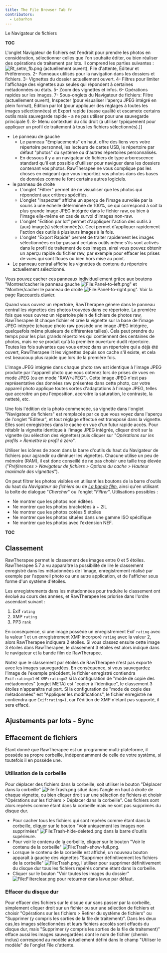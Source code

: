 ```yaml
---
title: The File Browser Tab fr
contributors:
  - Lebarhon
---
```


<div class="pagetitle">

Le Navigateur de fichiers

</div>

__TOC__

L'onglet Navigateur de fichiers est l'endroit pour prendre les photos en
considération, sélectionner celles que l'on souhaite éditer, ou bien
réaliser des opérations de traitement par lots. Il comprend les parties
suivantes : ![](Rt_setm_fb.png "Rt_setm_fb.png") (actuellement ouvert),
File d'attente, Éditeur et Préférences. 2- Panneaux utilisés pour la
navigation dans les dossiers et fichiers. 3- Vignettes du dossier
actuellement ouvert. 4- Filtres pour limiter l'affichage des vignettes
aux seules qui répondent à certaines métadonnées ou états. 5- Zoom des
vignettes et infos. 6- Opérations rapides sur les images. 7-
Sous-onglets du Navigateur de fichiers: Filtre (actuellement ouvert),
Inspecter (pour visualiser l'aperçu JPEG intégré en plein format),
Édition par lot (pour appliquer des réglages à toutes les images
sélectionnées) et Export rapide (basse qualité et escamote certains
outils mais sauvegarde rapide - a ne pas utiliser pour une sauvegarde
principale !). 8- Menu contextuel du clic droit (a utiliser typiquement
pour appliquer un profil de traitement à tous les fichiers
sélectionnés).\]\]

- Le panneau de gauche
  - Le panneau "Emplacements" en haut, offre des liens vers votre
    répertoire personnel, les lecteurs de cartes USB, le répertoire par
    défaut "photos" du système ou d'autres répertoires personnalisés.
  - En dessous il y a un navigateur de fichiers de type arborescence
    standard qu'il est possible d'utiliser pour naviguer dans les
    dossiers contenant vos photos. RawTherapee ne vous complique pas les
    choses en exigeant que vous importiez vos photos dans des bases de
    données comme le font certains autres logiciels.
- le panneau de droite
  - L'onglet "Filtrer" permet de ne visualiser que les photos qui
    répondent aux critères spécifiés.
  - L'onglet "Inspecter" affiche un aperçu de l'image survolée par la
    souris à une échelle déterminée de 100%, ce qui correspond à soit la
    plus grande image JPEG intégrée dans le fichier raw, ou bien à
    l'image elle-même en cas de survol d'images non-raw.
  - L'onglet "Édition par lot" permet d'appliquer l'action des outils à
    (aux) image(s) sélectionnée(s). Ceci permet d'appliquer rapidement
    l'action des outils à plusieurs images à la fois.
  - L'onglet "Export Rapide" permet de traiter rapidement les images
    sélectionnées en by-passant certains outils même s'ils sont activés
    dans le profil de traitement de ces images, ainsi vous pouvez
    obtenir un aperçu rapide du fichier raw, par exemple pour effacer
    les prises de vues qui sont floues ou bien hors mise au point.
- Le panneau central affiche les vignettes du contenu du répertoire
  actuellement sélectionné.

Vous pouvez cacher ces panneaux individuellement grâce aux boutons
"Montrer/cacher le panneau gauche
![<File:Panel-to-left.png>](Panel-to-left.png "File:Panel-to-left.png")"
et "Montrer/cacher le panneau de droite
![<File:Panel-to-right.png>](Panel-to-right.png "File:Panel-to-right.png")".
Voir la page [Raccourcis clavier](Keyboard_Shortcuts/fr.md).

Quand vous ouvrez un répertoire, RawTherapee génère dans le panneau
central les vignettes des photos trouvées dans ce répertoire. La
première fois que vous ouvrez un répertoire plein de fichiers de photos
raw, RawTherapee lit chaque fichier et crée la vignette sur la base de
l'image JPEG intégrée (chaque photo raw possède une image JPEG intégrée,
quelquefois même plusieurs de différentes tailles). Cela peut prendre du
temps pour les plus grands répertoires qui contiennent des centaines de
photos, mais ne se produit qu'à la première ouverture dudit répertoire.
Toutes les fois suivantes que vous entrez dans un répertoire qui a déjà
été ouvert, RawTherapee lit les vignettes depuis son cache s'il existe,
et cela est beaucoup plus rapide que lors de la première fois.

L'image JPEG intégrée dans chaque photo raw est identique à l'image JPEG
produite par l'appareil photo que vous obtenez lors de prises de vues en
mode JPEG (ou en mode "RAW+JPEG"). Cette image JPEG n'est pas
représentative des données raw présentes dans cette photo, car votre
appareil photo applique toutes sortes d'adaptations à l'image JPEG,
telles que accroitre un peu l'exposition, accroitre la saturation, le
contraste, la netteté, etc.

Une fois l'édition de la photo commencée, sa vignette dans l'onglet
"Navigateur de fichiers" est remplacée par ce que vous voyez dans
l'aperçu de l'onglet "Editeur", et tout réglage effectué est transposé
dans la vignette. Elles sont enregistrées dans le cache en vue d'un
futur rapide accès. Pour rétablir la vignette identique à l'image JPEG
intégrée, cliquer droit sur la vignette (ou sélection des vignettes)
puis cliquer sur "*Opérations sur les profils \> Remettre le profil à
zéro*".

Utiliser les icônes de zoom dans la barre d'outils du haut du Navigateur
de fichiers pour agrandir ou diminuer les vignettes. Chacune utilise un
peu de mémoire (RAM), il est donc conseillé de ne pas choisir une taille
trop élevée ("*Préférences \> Navigateur de fichiers \> Options du cache
\> Hauteur maximale des vignettes*").

On peut filtrer les photos visibles en utilisant les boutons de la barre
d'outils du haut du *Navigateur de fichiers* ou de *[La bande
film](The_Image_Editor_Tab/fr#La_bande_film.md)*, ainsi qu'en
utilisant la boîte de dialogue "*Chercher*" ou l'onglet "*Filtrer*".
Utilisations possibles :

- Ne montrer que les photos non éditées
- Ne montrer que les photos bracketées à + 2IL
- Ne montrer que les photos cotées 5 étoiles
- Ne montrer que les photos situées dans une gamme ISO spécifique
- Ne montrer que les photos avec l'extension NEF.

__TOC__

## Classement

RawTherapee permet le classement des images entre 0 et 5 étoiles.
RawTherapee 5.7 a vu apparaître la possibilité de lire le classement
enregistré dans les métadonnées de l'image, enregistrement réalisé par
exemple par l'appareil photo ou une autre application, et de l'afficher
sous forme d'un système d'étoiles.

Les enregistrements dans les métadonnées pour traduire le classement ont
évolué au cours des années, et RawTherapee les priorise dans l'ordre
ascendant suivant :

1.  Exif `rating`
2.  XMP `rating`
3.  PP3 `rank`

En conséquence, si une image possède un enregistrement Exif `rating`
avec la valeur 1 et un enregistrement XMP incorporé `rating` avec la
valeur 2, alors RawTherapee indiquera 2 étoiles. Si vous classez ensuite
cette image 3 étoiles dans RawTherapee, le classement 3 étoiles est
alors indiqué dans le navigateur et la bande film de RawTherapee.

Notez que le classement par étoiles de RawTherapee n'est pas exporté
avec les images sauvegardées. En conséquence, si vous sauvegardez
l'image de l'exemple précédent, le fichier enregistré contiendra
`Exif:rating=1` et `XMP:rating=2` si la configuration de "mode de copie
des métadonnées" (onglet META) est "copier à l'identique", le classement
3 étoiles n'apparaîtra nul part. Si la configuration de "mode de copie
des métadonnées" est "Appliquer les modifications", le fichier
enregistré ne contiendra que `Exif:rating=1`, car l'édition de XMP
n'étant pas supporté, il sera effacé.

## Ajustements par lots - Sync

## Effacement de fichiers

Étant donné que RawTherapee est un programme multi-plateforme, il
possède sa propre corbeille, indépendamment de celle de votre système,
si toutefois il en possède une.

### Utilisation de la corbeille

Pour déplacer des fichiers dans la corbeille, soit utiliser le bouton
"Déplacer dans la corbeille"
![<File:Trash.png>](Trash.png "File:Trash.png") situé dans l'angle en
haut à droite de chaque vignette, ou bien cliquer droit sur une
sélection de fichiers et choisir "Opérations sur les fichiers \>
Déplacer dans la corbeille". Ces fichiers sont alors repérés comme étant
dans la corbeille mais ne sont pas supprimés du disque dur.

- Pour cacher tous les fichiers qui sont repérés comme étant dans la
  corbeille, cliquer sur le bouton "Voir uniquement les images non
  supprimées"
  ![<File:Trash-hide-deleted.png>](Trash-hide-deleted.png "File:Trash-hide-deleted.png")
  dans la barre d'outils supérieure.
- Pour voir le contenu de la corbeille, cliquer sur le bouton "Voir le
  contenu de la corbeille"
  ![<File:Trash-show-full.png>](Trash-show-full.png "File:Trash-show-full.png").
- Lorsque le contenu de la corbeille est affiché, un nouveau bouton
  apparaît à gauche des vignettes "Supprimer définitivement les fichiers
  de la corbeille" ![<File:Trash.png>](Trash.png "File:Trash.png"),
  l'utiliser pour supprimer définitivement du disque dur tous les
  fichiers repérés comme étant dans la corbeille.
- Cliquer sur le bouton "Voir toutes les images du dossier"
  ![<File:Filterclear.png>](Filterclear.png "File:Filterclear.png") pour
  retourner dans lavue par défaut.

### Effacer du disque dur

Pour effacer des fichiers sur le disque dur sans passer par la
corbeille, simplement cliquer droit sur un fichier ou sur une sélection
de fichiers et choisir "Opérations sur les fichiers \> Retirer du
système de fichiers" ou "Supprimer (y compris les sorties de la file de
traitement)". Dans les deux cas,les images sélectionnées et leurs
fichiers accolés sont effacés du disque dur, mais "Supprimer (y compris
les sorties de la file de traitement)" efface aussi les images
sauvegardées dont le nom de fichier (chemin inclus) correspond au modèle
actuellement défini dans le champ "Utiliser le modèle" de l'onglet File
d'attente.
